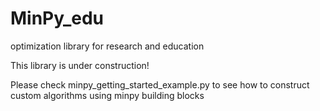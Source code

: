# MinPy_edu
optimization library for research and education

This library is under construction! 

Please check minpy_getting_started_example.py to see how to construct custom algorithms using minpy building blocks
